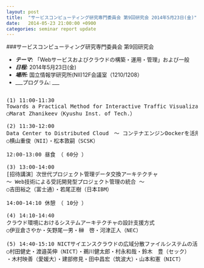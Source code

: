 ```yaml
---
layout: post
title:  "サービスコンピューティング研究専門委員会 第9回研究会 2014年5月23日(金)"
date:   2014-05-23 21:00:00 +0900
categories: seminar report update
---
```


###サービスコンピューティング研究専門委員会 第9回研究会
- ___テーマ:___ 「Webサービスおよびクラウドの構築・運用・管理」および一般
- ___日程:___ 2014年5月23日(金)
- ___場所:___ 国立情報学研究所(NII)12F会議室（1210/1208）
- ___プログラム: ___

<pre>

(1) 11:00-11:30
Towards a Practical Method for Interactive Traffic Visualizations in Data Centers
○Marat Zhanikeev（Kyushu Inst. of Tech.）

(2) 11:30-12:00
Data Center to Distributed Cloud　～ コンテナエンジンDockerを活用したクラウド連携 ～
○横山重俊（NII）・松本敦嗣（SCSK） 

12:00-13:00 昼食　（ 60分 ） 

(3) 13:00-14:00
[招待講演］次世代プロジェクト管理データ交換アーキテクチャ
～ Web技術による受託開発型プロジェクト管理の統合 ～
○吉田裕之（富士通）・若尾正樹（日本IBM） 

14:00-14:10 休憩　（ 10分 ） 

(4) 14:10-14:40
クラウド環境におけるシステムアーキテクチャの設計支援方式
○伊豆倉さやか・矢野尾一男・榊　啓・河津正人（NEC） 

(5) 14:40-15:10 NICTサイエンスクラウドの広域分散ファイルシステムの活用
○村田健史・渡邉英伸（NICT）・鵜川健太郎・村永和哉・鈴木　豊（セック）
・木村映善（愛媛大）・建部修見・田中昌宏（筑波大）・山本和憲（NICT）
</pre>

